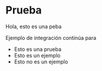 # Prueba

Hola, esto es una peba

Ejemplo de integración continúa para

* Esto es una prueba
* Esto es un ejemplo
* Esto no es un ejemplo

